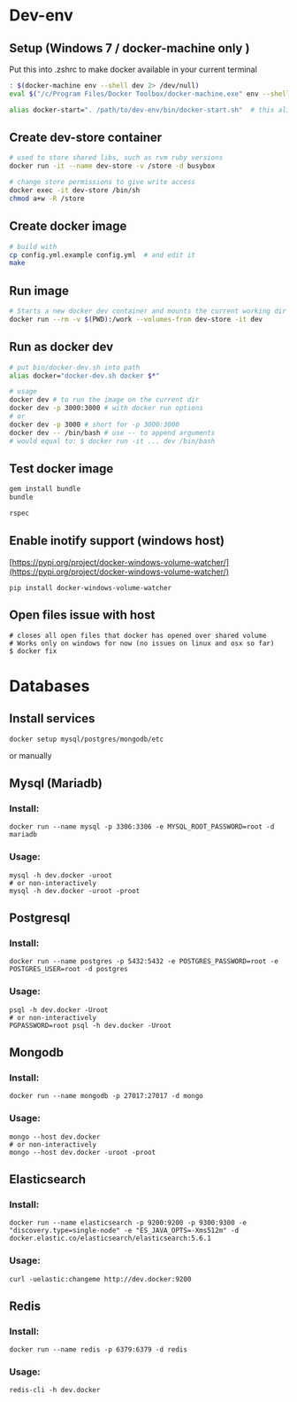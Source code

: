 
# Dev-env

## Setup (Windows 7 / docker-machine only )
Put this into .zshrc to make docker available in your current terminal

```bash
: $(docker-machine env --shell dev 2> /dev/null)
eval $("/c/Program Files/Docker Toolbox/docker-machine.exe" env --shell dev 2> /dev/null)

alias docker-start=". /path/to/dev-env/bin/docker-start.sh"  # this alias will start docker-machine
```

## Create dev-store container
```bash
# used to store shared libs, such as rvm ruby versions
docker run -it --name dev-store -v /store -d busybox

# change store permissions to give write access
docker exec -it dev-store /bin/sh
chmod a+w -R /store
```

## Create docker image
```bash
# build with
cp config.yml.example config.yml  # and edit it
make
```

## Run image
```bash
# Starts a new docker dev container and mounts the current working dir
docker run --rm -v $(PWD):/work --volumes-from dev-store -it dev
```

## Run as docker dev
```bash
# put bin/docker-dev.sh into path
alias docker="docker-dev.sh docker $*"

# usage
docker dev # to run the image on the current dir
docker dev -p 3000:3000 # with docker run options
# or
docker dev -p 3000 # short for -p 3000:3000
docker dev -- /bin/bash # use -- to append arguments
# would equal to: $ docker run -it ... dev /bin/bash
```

## Test docker image
```bash
gem install bundle
bundle

rspec
```

## Enable inotify support (windows host)
[https://pypi.org/project/docker-windows-volume-watcher/](https://pypi.org/project/docker-windows-volume-watcher/)
```
pip install docker-windows-volume-watcher
```

## Open files issue with host
```
# closes all open files that docker has opened over shared volume
# Works only on windows for now (no issues on linux and osx so far)
$ docker fix
```

# Databases

## Install services
```shell
docker setup mysql/postgres/mongodb/etc
```

or manually

## Mysql (Mariadb)
### Install:
```shell
docker run --name mysql -p 3306:3306 -e MYSQL_ROOT_PASSWORD=root -d mariadb
```

### Usage:

```shell
mysql -h dev.docker -uroot
# or non-interactively
mysql -h dev.docker -uroot -proot
```

## Postgresql
### Install:
```shell
docker run --name postgres -p 5432:5432 -e POSTGRES_PASSWORD=root -e POSTGRES_USER=root -d postgres
```

### Usage:

```shell
psql -h dev.docker -Uroot
# or non-interactively
PGPASSWORD=root psql -h dev.docker -Uroot
```

## Mongodb
### Install:
```shell
docker run --name mongodb -p 27017:27017 -d mongo
```

### Usage:

```shell
mongo --host dev.docker
# or non-interactively
mongo --host dev.docker -uroot -proot
```

## Elasticsearch
### Install:
```shell
docker run --name elasticsearch -p 9200:9200 -p 9300:9300 -e "discovery.type=single-node" -e "ES_JAVA_OPTS=-Xms512m" -d docker.elastic.co/elasticsearch/elasticsearch:5.6.1
```

### Usage:

```shell
curl -uelastic:changeme http://dev.docker:9200
```

## Redis
### Install:
```shell
docker run --name redis -p 6379:6379 -d redis
```

### Usage:
```shell
redis-cli -h dev.docker
```
